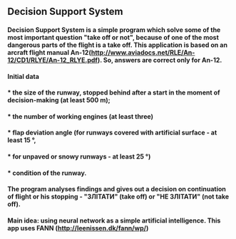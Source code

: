 ## Decision Support System

#### Decision Support System is a simple program which solve some of the most important question "take off or not", because of one of the most dangerous parts of the flight is a take off. This application is based on an arcraft flight manual An-12(http://www.aviadocs.net/RLE/An-12/CD1/RLYE/An-12_RLYE.pdf). So, answers are correct only for An-12.
#### Initial data
#### * the size of the runway, stopped behind after a start in the moment of decision-making (at least 500 m);
#### * the number of working engines (at least three)
#### * flap deviation angle (for runways covered with artificial surface - at least 15 °,
#### * for unpaved or snowy runways - at least 25 °)
#### * condition of the runway.
#### The program analyses findings and gives out a decision on continuation of flight or his stopping - "ЗЛІТАТИ" (take off) or "НЕ ЗЛІТАТИ" (not take off).

#### Main idea: using neural network as a simple artificial intelligence. This app uses FANN (http://leenissen.dk/fann/wp/) 
